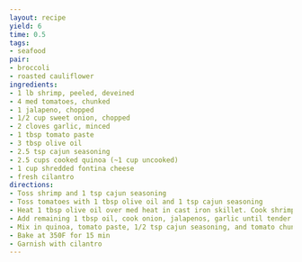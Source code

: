 ```yaml
---
layout: recipe
yield: 6
time: 0.5
tags:
- seafood
pair:
- broccoli
- roasted cauliflower
ingredients:
- 1 lb shrimp, peeled, deveined
- 4 med tomatoes, chunked
- 1 jalapeno, chopped
- 1/2 cup sweet onion, chopped
- 2 cloves garlic, minced
- 1 tbsp tomato paste
- 3 tbsp olive oil
- 2.5 tsp cajun seasoning
- 2.5 cups cooked quinoa (~1 cup uncooked)
- 1 cup shredded fontina cheese
- fresh cilantro
directions:
- Toss shrimp and 1 tsp cajun seasoning
- Toss tomatoes with 1 tbsp olive oil and 1 tsp cajun seasoning
- Heat 1 tbsp olive oil over med heat in cast iron skillet. Cook shrimp until opaque (2-3 min per side). Remove from pan
- Add remaining 1 tbsp oil, cook onion, jalapenos, garlic until tender (stirring often)
- Mix in quinoa, tomato paste, 1/2 tsp cajun seasoning, and tomato chunks. Top with shrimp and sprinkle with cheese
- Bake at 350F for 15 min
- Garnish with cilantro
---
```

